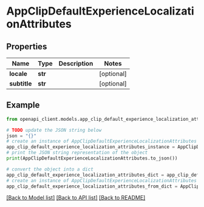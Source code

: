 # AppClipDefaultExperienceLocalizationAttributes


## Properties

Name | Type | Description | Notes
------------ | ------------- | ------------- | -------------
**locale** | **str** |  | [optional] 
**subtitle** | **str** |  | [optional] 

## Example

```python
from openapi_client.models.app_clip_default_experience_localization_attributes import AppClipDefaultExperienceLocalizationAttributes

# TODO update the JSON string below
json = "{}"
# create an instance of AppClipDefaultExperienceLocalizationAttributes from a JSON string
app_clip_default_experience_localization_attributes_instance = AppClipDefaultExperienceLocalizationAttributes.from_json(json)
# print the JSON string representation of the object
print(AppClipDefaultExperienceLocalizationAttributes.to_json())

# convert the object into a dict
app_clip_default_experience_localization_attributes_dict = app_clip_default_experience_localization_attributes_instance.to_dict()
# create an instance of AppClipDefaultExperienceLocalizationAttributes from a dict
app_clip_default_experience_localization_attributes_from_dict = AppClipDefaultExperienceLocalizationAttributes.from_dict(app_clip_default_experience_localization_attributes_dict)
```
[[Back to Model list]](../README.md#documentation-for-models) [[Back to API list]](../README.md#documentation-for-api-endpoints) [[Back to README]](../README.md)


